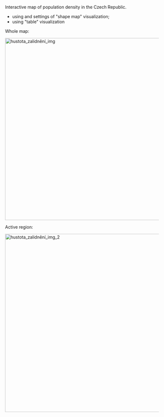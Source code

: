 Interactive map of population density in the Czech Republic.
- using and settings of "shape map" visualization;
- using "table" visualization

Whole map:

<img width="596" alt="hustota_zalidnění_img" src="https://github.com/user-attachments/assets/3b576a9e-7e1a-4750-a591-b78faeebde3c" />


Active region:

<img width="583" alt="hustota_zalidnění_img_2" src="https://github.com/user-attachments/assets/859e1bba-07c6-48f6-9a14-4acbeedcd540" />


